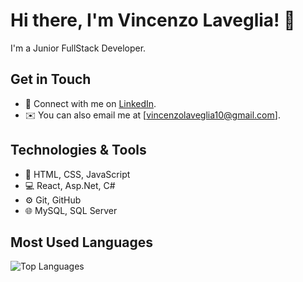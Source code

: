 # Hi there, I'm Vincenzo Laveglia! 👋

I'm a Junior FullStack Developer.

## Get in Touch

- 💬 Connect with me on [LinkedIn](https://www.linkedin.com/in/vincenzo-laveglia-404baa2ab/).
- ✉️ You can also email me at [vincenzolaveglia10@gmail.com].

## Technologies & Tools

- 🚀 HTML, CSS, JavaScript
- 💻 React, Asp.Net, C#
- ⚙️ Git, GitHub
- 🌐 MySQL, SQL Server

## Most Used Languages

![Top Languages](https://github-readme-stats.vercel.app/api/top-langs/?username=vincenzolaveglia&layout=compact&theme=onedark)


